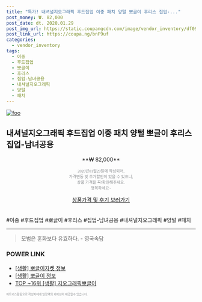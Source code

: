 ```yaml
--- 
title: "특가! 내셔널지오그래픽 후드집업 이중 패치 양털 뽀글이 후리스 집업-..." 
post_money: ₩. 82,000 
post_date: dt. 2020.01.29 
post_img_url: https://static.coupangcdn.com/image/vendor_inventory/df09/cc9e07a7cb1f1ef93881def37784917e499921105b4345dffe5bd86136b9.jpg 
post_link_url: https://coupa.ng/bnF9uf 
categories: 
  - vendor_inventory 
tags: 
  - 이중 
  - 후드집업 
  - 뽀글이 
  - 후리스 
  - 집업-남녀공용 
  - 내셔널지오그래픽 
  - 양털 
  - 패치 
--- 
```

[![foo](https://static.coupangcdn.com/image/vendor_inventory/df09/cc9e07a7cb1f1ef93881def37784917e499921105b4345dffe5bd86136b9.jpg)](https://coupa.ng/bnF9uf) 

## 내셔널지오그래픽 후드집업 이중 패치 양털 뽀글이 후리스 집업-남녀공용 
<p style="text-align: center;">**₩ 82,000**</p> 
<p style="text-align: center;"><span style="color: #898c8f; font-family: Georgia,Times,serif; font-size: 0.75em;">2020년01월29일에 작성되어, <br>가격변동 및 추가할인이 있을 수 있으니,<br> 상품 가격을 꼭!확인해주세요.<br>행복하세요~</span> 
</p>	 
<div markdown="0" style="text-align: center;"><a href="https://coupa.ng/bnF9uf" class="btn btn--success">상품가격 및 후기 보러가기</a></div> 
<br><br> 
  #이중 #후드집업 #뽀글이 #후리스 #집업-남녀공용 #내셔널지오그래픽 #양털 #패치 
<hr> 

> 모범은 훈화보다 유효하다. - 영국속담 


### POWER LINK

* <a href="https://blog.naver.com/fash111/221767786953" target="_blank"> [생활] 뽀글이자켓 정보 </a>
* <a href="https://blog.naver.com/santokki14/221768431297" target="_blank"> [생활] 뽀글이 정보 </a>
* <a href="https://blog.naver.com/an0733/221785407774" target="_blank"> TOP ~16위 [생활] 지오그래픽뽀글이</a>

<span style="color: #898c8f; font-family: Georgia,Times,serif; font-size: 0.55em;">파트너스활동으로 작성자에게 일정액의 커미션이 제공될수 있습니다.</span> 
